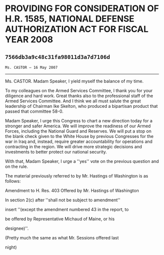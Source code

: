 # PROVIDING FOR CONSIDERATION OF H.R. 1585, NATIONAL DEFENSE  AUTHORIZATION ACT FOR FISCAL YEAR 2008
## `7566db3a9c48c31fa98011d3a7d7106d`
`Ms. CASTOR — 16 May 2007`

---


Ms. CASTOR. Madam Speaker, I yield myself the balance of my time.

To my colleagues on the Armed Services Committee, I thank you for 
your diligence and hard work. Great thanks also to the professional 
staff of the Armed Services Committee. And I think we all must salute 
the great leadership of Chairman Ike Skelton, who produced a bipartisan 
product that passed that committee 58-0.

Madam Speaker, I urge this Congress to chart a new direction today 
for a stronger and safer America. We will improve the readiness of our 
Armed Forces, including the National Guard and Reserves. We will put a 
stop on the blank check given to the White House by previous Congresses 
for the war in Iraq and, instead, require greater accountability for 
operations and contracting in the region. We will drive more strategic 
decisions and investments to better protect our national security.

With that, Madam Speaker, I urge a ''yes'' vote on the previous 
question and on the rule.

The material previously referred to by Mr. Hastings of Washington is 
as follows:



 Amendment to H. Res. 403 Offered by Mr. Hastings of Washington




 In section 2(c) after ''shall not be subject to amendment'' 


 insert ''(except the amendment numbered 43 in the report, to 


 be offered by Representative Michaud of Maine, or his 


 designee)''.



 (Pretty much the same as what Mr. Sessions offered last 


 night)